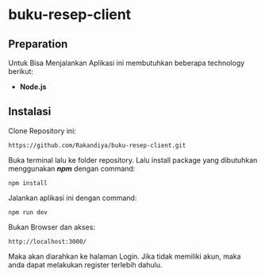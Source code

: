 # buku-resep-client

## Preparation
Untuk Bisa Menjalankan Aplikasi ini membutuhkan beberapa technology berikut:
* **Node.js** 
## Instalasi
Clone Repository ini:
```
https://github.com/Rakandiya/buku-resep-client.git
```
Buka terminal lalu ke folder repository. Lalu install package yang dibutuhkan menggunakan ***npm*** dengan command:
```
npm install
```
Jalankan aplikasi ini dengan command:
```
npm run dev
```
Bukan Browser dan akses:
```
http://localhost:3000/
```
Maka akan diarahkan ke halaman Login. Jika tidak memiliki akun, maka anda dapat melakukan register terlebih dahulu.
